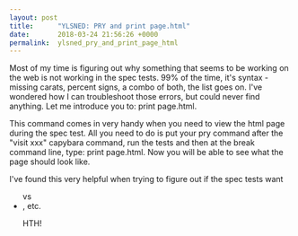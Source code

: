 ```yaml
---
layout: post
title:      "YLSNED: PRY and print page.html"
date:       2018-03-24 21:56:26 +0000
permalink:  ylsned_pry_and_print_page_html
---
```



Most of my time is figuring out why something that seems to be working on the web is not working in the spec tests. 99% of the time, it's syntax - missing carats, percent signs, a combo of both, the list goes on. I've wondered how I can troubleshoot those errors, but could never find anything. Let me introduce you to: print page.html.

This command comes in very handy when you need to view the html page during the spec test. All you need to do is put your pry command after the "visit xxx" capybara command, run the tests and then at the break command line, type: print page.html. Now you will be able to see what the page should look like.

I've found this very helpful when trying to figure out if the spec tests want<ul> vs <li>, etc.

HTH!

